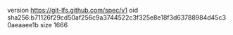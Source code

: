 version https://git-lfs.github.com/spec/v1
oid sha256:b71126f29cd50af256c9a3744522c3f325e8e18f3d63788984d45c30aeaaee1b
size 1666
